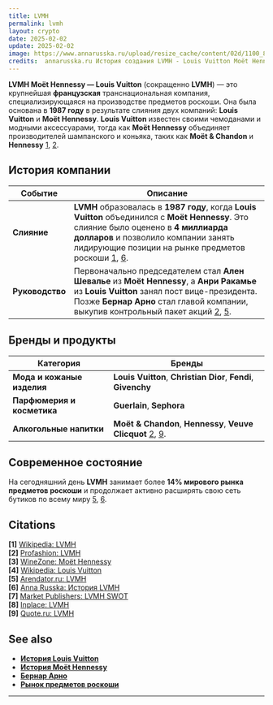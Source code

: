 ```yaml
---
title: LVMH  
permalink: lvmh
layout: crypto  
date: 2025-02-02  
update: 2025-02-02  
image: https://www.annarusska.ru/upload/resize_cache/content/02d/1100_800_1619711fa078991f0a23d032687646b21/rakamie_shevalie_bernar_arno.jpg  
credits:  annarusska.ru История создания LVMH - Louis Vuitton Moët Hennessy
---
```


**LVMH Moët Hennessy — Louis Vuitton** (сокращенно **LVMH**) — это крупнейшая **французская** транснациональная компания, специализирующаяся на производстве предметов роскоши. Она была основана в **1987 году** в результате слияния двух компаний: **Louis Vuitton** и **Moët Hennessy**. **Louis Vuitton** известен своими чемоданами и модными аксессуарами, тогда как **Moët Hennessy** объединяет производителей шампанского и коньяка, таких как **Moët & Chandon** и **Hennessy** [1](https://ru.wikipedia.org/wiki/LVMH), [2](https://profashion.ru/guide/lvmh-mo-t-hennessy-louis-vuitton/).

## История компании  
| Событие       | Описание  |
|--------------|----------------------------------------------------------------|
| **Слияние** | **LVMH** образовалась в **1987 году**, когда **Louis Vuitton** объединился с **Moët Hennessy**. Это слияние было оценено в **4 миллиарда долларов** и позволило компании занять лидирующие позиции на рынке предметов роскоши [1](https://ru.wikipedia.org/wiki/LVMH), [6](https://www.annarusska.ru/history/history-of-fashion/istoriya-sozdaniya-lvmh-louis-vuitton-mo-t-hennessy/). |
| **Руководство** | Первоначально председателем стал **Ален Шевалье** из **Moët Hennessy**, а **Анри Ракамье** из **Louis Vuitton** занял пост вице-президента. Позже **Бернар Арно** стал главой компании, выкупив контрольный пакет акций [2](https://profashion.ru/guide/lvmh-mo-t-hennessy-louis-vuitton/), [5](https://www.arendator.ru/articles/64319-lvmh_mo235t_hennessy__louis_vuitton_sa__kartochka_kompanii/). |

## Бренды и продукты  
| Категория                | Бренды  |
|-------------------------|-------------------------------------------------------------------------------------------|
| **Мода и кожаные изделия** | **Louis Vuitton**, **Christian Dior**, **Fendi**, **Givenchy** |
| **Парфюмерия и косметика** | **Guerlain**, **Sephora** |
| **Алкогольные напитки** | **Moët & Chandon**, **Hennessy**, **Veuve Clicquot** [2](https://profashion.ru/guide/lvmh-mo-t-hennessy-louis-vuitton/), [9](https://quote.ru/news/article/6725b5da9a794744940e72e3). |

## Современное состояние  
На сегодняшний день **LVMH** занимает более **14% мирового рынка предметов роскоши** и продолжает активно расширять свою сеть бутиков по всему миру [5](https://www.arendator.ru/articles/64319-lvmh_mo235t_hennessy__louis_vuitton_sa__kartochka_kompanii/), [6](https://www.annarusska.ru/history/history-of-fashion/istoriya-sozdaniya-lvmh-louis-vuitton-mo-t-hennessy/).

## Citations  
**[1]** [Wikipedia: LVMH](https://ru.wikipedia.org/wiki/LVMH)  
**[2]** [Profashion: LVMH](https://profashion.ru/guide/lvmh-mo-t-hennessy-louis-vuitton/)  
**[3]** [WineZone: Moët Hennessy](https://winezone.ru/moet-hennessy)  
**[4]** [Wikipedia: Louis Vuitton](https://ru.wikipedia.org/wiki/Louis_Vuitton)  
**[5]** [Arendator.ru: LVMH](https://www.arendator.ru/articles/64319-lvmh_mo235t_hennessy__louis_vuitton_sa__kartochka_kompanii/)  
**[6]** [Anna Russka: История LVMH](https://www.annarusska.ru/history/history-of-fashion/istoriya-sozdaniya-lvmh-louis-vuitton-mo-t-hennessy/)  
**[7]** [Market Publishers: LVMH SWOT](https://marketpublishers.ru/report/consumers_goods/textile/lvmh_moet_hennessy_louis_vuitton_swot_analysis_bac.html)  
**[8]** [Inplace: LVMH](https://inplace.ru/company/lvmhpc)  
**[9]** [Quote.ru: LVMH](https://quote.ru/news/article/6725b5da9a794744940e72e3)  

## See also  
- **[История Louis Vuitton](https://ru.wikipedia.org/wiki/Louis_Vuitton)**  
- **[История Moët Hennessy](https://winezone.ru/moet-hennessy)**  
- **[Бернар Арно](https://ru.wikipedia.org/wiki/Бернар_Арно)**  
- **[Рынок предметов роскоши](https://marketpublishers.ru/report/consumers_goods/textile/lvmh_moet_hennessy_louis_vuitton_swot_analysis_bac.html)**  

---

<!-- Prompt:  
- Не менять язык статьи, сохранять оригинальный язык.  
- Если тема оформлена как "Имя Фамилия", заголовок должен быть "Фамилия, Имя".  
- Изменить title: A Template на основной топик в статье.  
- Создать permalink: на основе title.  
- Замени date: 2018-01-02 на created: текущую дату в таком же формате  
- Замени update: хххх-хх-хх текущую дату в таком же формате  
- Изменить заголовок раздела "Citations" на ## Citations.  
- Оформить ссылки в разделе "Citations" в формате: **[1]** [URL](URL).  
- При ссылке на источник в тексте, использовать формат: **[x]**, **[x]**.  
- Убедиться, что номера цитат соответствуют записям в разделе "Citations".  
- Сделать номера цитат кликабельными по указанному выше формату.  
- Добавить список связанных тем в том же формате.  
- Если есть списки - конвертируй их в таблицы  
- Выделяй даты, места, географические назавания, адреса, имена собственные **таким образом**  
- Использовать шаблон - "[Название темы](ссылка-на-тему)" для каждого пункта.  
- Раздел ## See also должен включаться автоматически в конец статьи.  
- Результат в md коде  
- Оставить этот Prompt после редактирования в конце кода.  
-->
